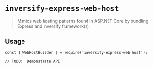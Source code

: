 # `inversify-express-web-host`

> Mimics web hosting patterns found in ASP.NET Core by bundling Express and Inversify framework(s)

## Usage

```
const { WebHostBuilder } = require('inversify-express-web-host');

// TODO:  Demonstrate API
```
